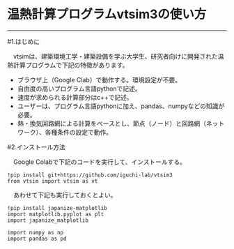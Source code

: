 # 温熱計算プログラムvtsim3の使い方

---
#1.はじめに

　vtsimは、建築環境工学・建築設備を学ぶ大学生、研究者向けに開発された温熱計算プログラムで下記の特徴があります。

*   ブラウザ上（Google Clab）で動作する。環境設定が不要。
*   自由度の高いプログラム言語pythonで記述。
*   速度が求められる計算部分はc++で記述。
*   ユーザーは、プログラム言語pythonに加え、pandas、numpyなどの知識が必要。
*   熱・換気回路網による計算をベースとし、節点（ノード）と回路網（ネットワーク）、各種条件の設定で動作。


#2.インストール方法

　Google Colabで下記のコードを実行して、インストールする。

```
!pip install git+https://github.com/iguchi-lab/vtsim3
from vtsim import vtsim as vt
```
　あわせて下記も実行しておくとよい。

```
!pip install japanize-matplotlib
import matplotlib.pyplot as plt
import japanize_matplotlib

import numpy as np
import pandas as pd
```

